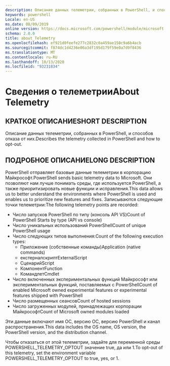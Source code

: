 ```yaml
---
description: Описание данных телеметрии, собранных в PowerShell, и способов отказа от них.
keywords: powershell
Locale: en-US
ms.date: 08/09/2019
online version: https://docs.microsoft.com/powershell/module/microsoft.powershell.core/about/about_telemetry?view=powershell-7.1&WT.mc_id=ps-gethelp
schema: 2.0.0
title: about_Telemetry
ms.openlocfilehash: ef921d0feefe277c2832c0a459ae150c9a6b4acb
ms.sourcegitcommit: f874dc1d4236e06a3df195d179f59e0a7d9f8436
ms.translationtype: MT
ms.contentlocale: ru-RU
ms.lasthandoff: 10/13/2020
ms.locfileid: "93231834"
---
```

# <a name="about-telemetry"></a><span data-ttu-id="a17b6-104">Сведения о телеметрии</span><span class="sxs-lookup"><span data-stu-id="a17b6-104">About Telemetry</span></span>

## <a name="short-description"></a><span data-ttu-id="a17b6-105">КРАТКОЕ ОПИСАНИЕ</span><span class="sxs-lookup"><span data-stu-id="a17b6-105">SHORT DESCRIPTION</span></span>

<span data-ttu-id="a17b6-106">Описание данных телеметрии, собранных в PowerShell, и способов отказа от них.</span><span class="sxs-lookup"><span data-stu-id="a17b6-106">Describes the telemetry collected in PowerShell and how to opt-out.</span></span>

## <a name="long-description"></a><span data-ttu-id="a17b6-107">ПОДРОБНОЕ ОПИСАНИЕ</span><span class="sxs-lookup"><span data-stu-id="a17b6-107">LONG DESCRIPTION</span></span>

<span data-ttu-id="a17b6-108">PowerShell отправляет базовые данные телеметрии в корпорацию Майкрософт.</span><span class="sxs-lookup"><span data-stu-id="a17b6-108">PowerShell sends basic telemetry data to Microsoft.</span></span>
<span data-ttu-id="a17b6-109">Они позволяют нам лучше понимать среды, где используется PowerShell, а также приоритизировать новые функции и исправления.</span><span class="sxs-lookup"><span data-stu-id="a17b6-109">This data allows us to better understand the environments where PowerShell is used and enables us to prioritize new features and fixes.</span></span>
<span data-ttu-id="a17b6-110">Записываются следующие точки телеметрии:</span><span class="sxs-lookup"><span data-stu-id="a17b6-110">The following telemetry points are recorded:</span></span>

- <span data-ttu-id="a17b6-111">Число запусков PowerShell по типу (консоль API VS)</span><span class="sxs-lookup"><span data-stu-id="a17b6-111">Count of PowerShell Starts by type (API vs console)</span></span>
- <span data-ttu-id="a17b6-112">Число уникальных использований PowerShell</span><span class="sxs-lookup"><span data-stu-id="a17b6-112">Count of unique PowerShell usage</span></span>
- <span data-ttu-id="a17b6-113">Число следующих типов выполнения:</span><span class="sxs-lookup"><span data-stu-id="a17b6-113">Count of the following execution types:</span></span>
  - <span data-ttu-id="a17b6-114">Приложение (собственные команды)</span><span class="sxs-lookup"><span data-stu-id="a17b6-114">Application (native commands)</span></span>
  - <span data-ttu-id="a17b6-115">екстерналскрипт</span><span class="sxs-lookup"><span data-stu-id="a17b6-115">ExternalScript</span></span>
  - <span data-ttu-id="a17b6-116">Сценарий</span><span class="sxs-lookup"><span data-stu-id="a17b6-116">Script</span></span>
  - <span data-ttu-id="a17b6-117">Компонент</span><span class="sxs-lookup"><span data-stu-id="a17b6-117">Function</span></span>
  - <span data-ttu-id="a17b6-118">Командлет</span><span class="sxs-lookup"><span data-stu-id="a17b6-118">Cmdlet</span></span>
- <span data-ttu-id="a17b6-119">Число включенных экспериментальных функций Майкрософт или экспериментальных функций, поставляемых с PowerShell</span><span class="sxs-lookup"><span data-stu-id="a17b6-119">Count of enabled Microsoft owned experimental features or experimental features shipped with PowerShell</span></span>
- <span data-ttu-id="a17b6-120">Число размещенных сеансов</span><span class="sxs-lookup"><span data-stu-id="a17b6-120">Count of hosted sessions</span></span>
- <span data-ttu-id="a17b6-121">Число загруженных модулей, принадлежащих корпорации Майкрософт</span><span class="sxs-lookup"><span data-stu-id="a17b6-121">Count of Microsoft owned modules loaded</span></span>

<span data-ttu-id="a17b6-122">Эти данные включают имя ОС, версию ОС, версию PowerShell и канал распространения.</span><span class="sxs-lookup"><span data-stu-id="a17b6-122">This data includes the OS name, OS version, the PowerShell version, and the distribution channel.</span></span>

<span data-ttu-id="a17b6-123">Чтобы отказаться от этой телеметрии, задайте для переменной среды POWERSHELL_TELEMETRY_OPTOUT значение true, да или 1.</span><span class="sxs-lookup"><span data-stu-id="a17b6-123">To opt-out of this telemetry, set the environment variable POWERSHELL_TELEMETRY_OPTOUT to true, yes, or 1.</span></span>

